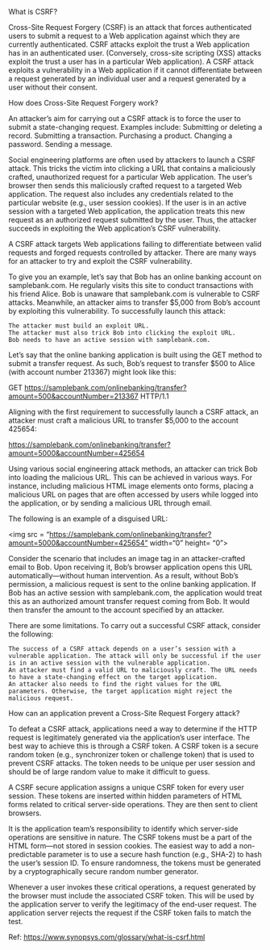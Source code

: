 What is CSRF?

Cross-Site Request Forgery (CSRF) is an attack that forces authenticated users to submit a request to a Web application against which they are currently authenticated. CSRF attacks exploit the trust a Web application has in an authenticated user. (Conversely, cross-site scripting (XSS) attacks exploit the trust a user has in a particular Web application). A CSRF attack exploits a vulnerability in a Web application if it cannot differentiate between a request generated by an individual user and a request generated by a user without their consent.


How does Cross-Site Request Forgery work?

An attacker’s aim for carrying out a CSRF attack is to force the user to submit a state-changing request. Examples include:
    Submitting or deleting a record.
    Submitting a transaction.
    Purchasing a product.
    Changing a password.
    Sending a message.

Social engineering platforms are often used by attackers to launch a CSRF attack. This tricks the victim into clicking a URL that contains a maliciously crafted, unauthorized request for a particular Web application. The user’s browser then sends this maliciously crafted request to a targeted Web application. The request also includes any credentials related to the particular website (e.g., user session cookies). If the user is in an active session with a targeted Web application, the application treats this new request as an authorized request submitted by the user. Thus, the attacker succeeds in exploiting the Web application’s CSRF vulnerability.

A CSRF attack targets Web applications failing to differentiate between valid requests and forged requests controlled by attacker. There are many ways for an attacker to try and exploit the CSRF vulnerability.

To give you an example, let’s say that Bob has an online banking account on samplebank.com. He regularly visits this site to conduct transactions with his friend Alice. Bob is unaware that samplebank.com is vulnerable to CSRF attacks. Meanwhile, an attacker aims to transfer $5,000 from Bob’s account by exploiting this vulnerability. To successfully launch this attack:

    The attacker must build an exploit URL.
    The attacker must also trick Bob into clicking the exploit URL.
    Bob needs to have an active session with samplebank.com.

Let’s say that the online banking application is built using the GET method to submit a transfer request. As such, Bob’s request to transfer $500 to Alice (with account number 213367) might look like this:

GET https://samplebank.com/onlinebanking/transfer?amount=500&accountNumber=213367 HTTP/1.1

Aligning with the first requirement to successfully launch a CSRF attack, an attacker must craft a malicious URL to transfer $5,000 to the account 425654:

https://samplebank.com/onlinebanking/transfer?amount=5000&accountNumber=425654

Using various social engineering attack methods, an attacker can trick Bob into loading the malicious URL. This can be achieved in various ways. For instance, including malicious HTML image elements onto forms, placing a malicious URL on pages that are often accessed by users while logged into the application, or by sending a malicious URL through email.

The following is an example of a disguised URL:

<img src  = “https://samplebank.com/onlinebanking/transfer?amount=5000&accountNumber=425654” width=“0” height= “0”>

Consider the scenario that includes an image tag in an attacker-crafted email to Bob. Upon receiving it, Bob’s browser application opens this URL automatically—without human intervention. As a result, without Bob’s permission, a malicious request is sent to the online banking application. If Bob has an active session with samplebank.com, the application would treat this as an authorized amount transfer request coming from Bob. It would then transfer the amount to the account specified by an attacker.

There are some limitations. To carry out a successful CSRF attack, consider the following:

    The success of a CSRF attack depends on a user’s session with a vulnerable application. The attack will only be successful if the user is in an active session with the vulnerable application.
    An attacker must find a valid URL to maliciously craft. The URL needs to have a state-changing effect on the target application.
    An attacker also needs to find the right values for the URL parameters. Otherwise, the target application might reject the malicious request.



How can an application prevent a Cross-Site Request Forgery attack?

To defeat a CSRF attack, applications need a way to determine if the HTTP request is legitimately generated via the application’s user interface. The best way to achieve this is through a CSRF token. A CSRF token is a secure random token (e.g., synchronizer token or challenge token) that is used to prevent CSRF attacks. The token needs to be unique per user session and should be of large random value to make it difficult to guess.

A CSRF secure application assigns a unique CSRF token for every user session. These tokens are inserted within hidden parameters of HTML forms related to critical server-side operations. They are then sent to client browsers.

It is the application team’s responsibility to identify which server-side operations are sensitive in nature. The CSRF tokens must be a part of the HTML form—not stored in session cookies. The easiest way to add a non-predictable parameter is to use a secure hash function (e.g., SHA-2) to hash the user’s session ID. To ensure randomness, the tokens must be generated by a cryptographically secure random number generator.

Whenever a user invokes these critical operations, a request generated by the browser must include the associated CSRF token. This will be used by the application server to verify the legitimacy of the end-user request. The application server rejects the request if the CSRF token fails to match the test.


Ref: https://www.synopsys.com/glossary/what-is-csrf.html

